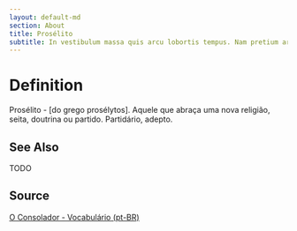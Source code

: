 ```yaml
---
layout: default-md
section: About
title: Prosélito
subtitle: In vestibulum massa quis arcu lobortis tempus. Nam pretium arcu in odio vulputate luctus.
---
```


# Definition
Prosélito - [do grego prosélytos]. Aquele que abraça uma nova religião, seita, doutrina ou partido. Partidário, adepto. 


## See Also
TODO

## Source
[O Consolador - Vocabulário (pt-BR)](http://www.oconsolador.com.br/linkfixo/vocabulario/principal.html)
